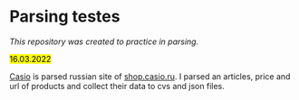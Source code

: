# Parsing testes
*This repository was created to practice in parsing.*

<mark>16.03.2022</mark>

[Casio](casio) is parsed russian site of [shop.casio.ru](https://shop.casio.ru/catalog/filter/gender-is-male/apply/). I parsed an articles, price and url of products and collect their data to cvs and json files.
